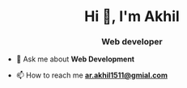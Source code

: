 <h1 align="center">Hi 👋, I'm Akhil</h1>
<h3 align="center"> Web developer</h3>

- 💬 Ask me about **Web Development**

- 📫 How to reach me **ar.akhil1511@gmial.com**

